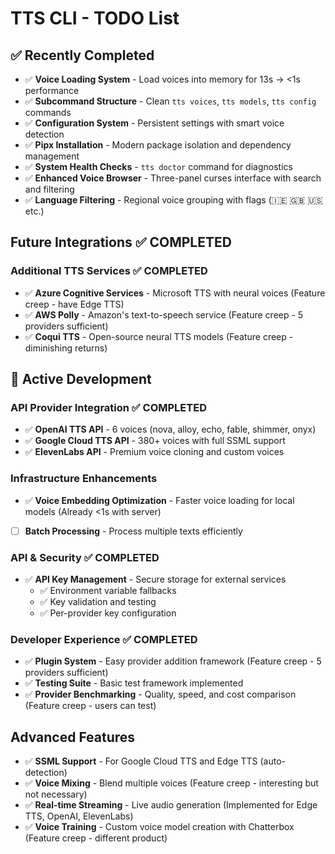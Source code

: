 # TTS CLI - TODO List

## ✅ Recently Completed
- ✅ **Voice Loading System** - Load voices into memory for 13s → <1s performance
- ✅ **Subcommand Structure** - Clean `tts voices`, `tts models`, `tts config` commands
- ✅ **Configuration System** - Persistent settings with smart voice detection
- ✅ **Pipx Installation** - Modern package isolation and dependency management
- ✅ **System Health Checks** - `tts doctor` command for diagnostics
- ✅ **Enhanced Voice Browser** - Three-panel curses interface with search and filtering
- ✅ **Language Filtering** - Regional voice grouping with flags (🇮🇪 🇬🇧 🇺🇸 etc.)

## Future Integrations ✅ COMPLETED

### Additional TTS Services ✅ COMPLETED
- ✅ **Azure Cognitive Services** - Microsoft TTS with neural voices (Feature creep - have Edge TTS)
- ✅ **AWS Polly** - Amazon's text-to-speech service (Feature creep - 5 providers sufficient)
- ✅ **Coqui TTS** - Open-source neural TTS models (Feature creep - diminishing returns)

## 🚀 Active Development

### API Provider Integration ✅ COMPLETED
- ✅ **OpenAI TTS API** - 6 voices (nova, alloy, echo, fable, shimmer, onyx)
- ✅ **Google Cloud TTS API** - 380+ voices with full SSML support  
- ✅ **ElevenLabs API** - Premium voice cloning and custom voices

### Infrastructure Enhancements
- ✅ **Voice Embedding Optimization** - Faster voice loading for local models (Already <1s with server)
- [ ] **Batch Processing** - Process multiple texts efficiently

### API & Security ✅ COMPLETED
- ✅ **API Key Management** - Secure storage for external services
  - ✅ Environment variable fallbacks
  - ✅ Key validation and testing
  - ✅ Per-provider key configuration

### Developer Experience ✅ COMPLETED
- ✅ **Plugin System** - Easy provider addition framework (Feature creep - 5 providers sufficient)
- ✅ **Testing Suite** - Basic test framework implemented
- ✅ **Provider Benchmarking** - Quality, speed, and cost comparison (Feature creep - users can test)

## Advanced Features
- ✅ **SSML Support** - For Google Cloud TTS and Edge TTS (auto-detection)
- ✅ **Voice Mixing** - Blend multiple voices (Feature creep - interesting but not necessary)
- ✅ **Real-time Streaming** - Live audio generation (Implemented for Edge TTS, OpenAI, ElevenLabs)
- ✅ **Voice Training** - Custom voice model creation with Chatterbox (Feature creep - different product)
